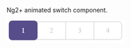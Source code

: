 Ng2+ animated switch component.

![img](https://github.com/sergeiair/angular-linear-switch/blob/master/ls2.gif)
